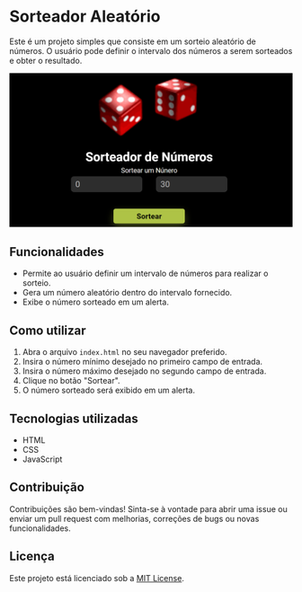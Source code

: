 # Sorteador Aleatório

Este é um projeto simples que consiste em um sorteio aleatório de números. O usuário pode definir o intervalo dos números a serem sorteados e obter o resultado.

![Sorteador Aleatório](sorteador.png)

## Funcionalidades

- Permite ao usuário definir um intervalo de números para realizar o sorteio.
- Gera um número aleatório dentro do intervalo fornecido.
- Exibe o número sorteado em um alerta.

## Como utilizar

1. Abra o arquivo `index.html` no seu navegador preferido.
2. Insira o número mínimo desejado no primeiro campo de entrada.
3. Insira o número máximo desejado no segundo campo de entrada.
4. Clique no botão "Sortear".
5. O número sorteado será exibido em um alerta.

## Tecnologias utilizadas

- HTML
- CSS
- JavaScript

## Contribuição

Contribuições são bem-vindas! Sinta-se à vontade para abrir uma issue ou enviar um pull request com melhorias, correções de bugs ou novas funcionalidades.

## Licença

Este projeto está licenciado sob a [MIT License](LICENSE).
